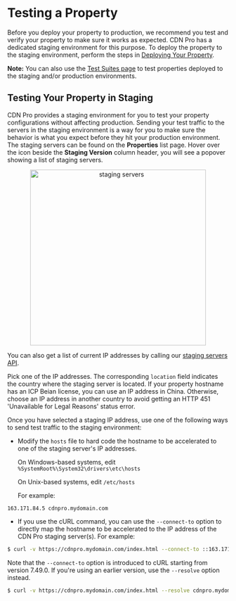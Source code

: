 # Testing a Property

Before you deploy your property to production, we recommend you test and verify your property to make sure it works as expected. CDN Pro has a dedicated staging environment for this purpose. To deploy the property to the staging environment, perform the steps in [Deploying Your Property](</docs/portal/edge-configurations/deploying-property.md>).

<strong>Note:</strong> You can also use the [Test Suites page](</docs/portal/edge-configurations/working-with-test-suites.md>) to test properties deployed to the staging and/or production environments.

## Testing Your Property in Staging

CDN Pro provides a staging environment for you to test your property configurations without affecting production. Sending your test traffic to the servers in the staging environment is a way for you to make sure the behavior is what you expect before they hit your production environment. The staging servers can be found on the **Properties** list page. Hover over the icon beside the **Staging Version** column header, you will see a popover showing a list of staging servers.

<p align=center><img src="/docs/resources/images/edge-configurations/property-deployment-EN-1.jpg" alt="staging servers" width="400"></p>

You can also get a list of current IP addresses by calling our [staging servers API](</apidocs#operation/get-cdn-stagingServers>).

Pick one of the IP addresses. The corresponding ```location``` field indicates the country where the staging server is located. If your property hostname has an ICP Beian license, you can use an IP address in China. Otherwise, choose an IP address in another country to avoid getting an HTTP 451 'Unavailable for Legal Reasons' status error.

Once you have selected a staging IP address, use one of the following ways to send test traffic to the staging environment:

- Modify the ```hosts``` file to hard code the hostname to be accelerated to one of the staging server's IP addresses. 

  On Windows-based systems, edit ```%SystemRoot%\System32\drivers\etc\hosts```
  
  On Unix-based systems, edit ```/etc/hosts```
  
  For example:

```
163.171.84.5 cdnpro.mydomain.com
```
- If you use the cURL command, you can use the ```--connect-to``` option to directly map the hostname to be accelerated to the IP address of the CDN Pro staging server(s). For example:
```bash
$ curl -v https://cdnpro.mydomain.com/index.html --connect-to ::163.171.84.5:443
```

Note that the ```--connect-to``` option is introduced to cURL starting from version 7.49.0. If you're using an earlier version, use the ```--resolve``` option instead.
```bash
$ curl -v https://cdnpro.mydomain.com/index.html --resolve cdnpro.mydomain.com:443:163.171.84.5
```